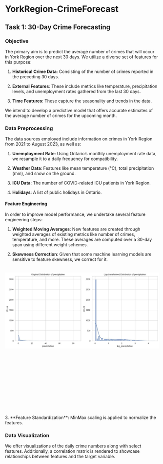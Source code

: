 # YorkRegion-CrimeForecast

## Task 1: 30-Day Crime Forecasting

### Objective

The primary aim is to predict the average number of crimes that will occur in York Region over the next 30 days. We utilize a diverse set of features for this purpose:

1. **Historical Crime Data**: Consisting of the number of crimes reported in the preceding 30 days.
  
2. **External Features**: These include metrics like temperature, precipitation levels, and unemployment rates gathered from the last 30 days.
  
3. **Time Features**: These capture the seasonality and trends in the data.

We intend to develop a predictive model that offers accurate estimates of the average number of crimes for the upcoming month.

### Data Preprocessing

The data sources employed include information on crimes in York Region from 2021 to August 2023, as well as:

1. **Unemployment Rate**: Using Ontario’s monthly unemployment rate data, we resample it to a daily frequency for compatibility.
  
2. **Weather Data**: Features like mean temperature (°C), total precipitation (mm), and snow on the ground.
  
3. **ICU Data**: The number of COVID-related ICU patients in York Region.
  
4. **Holidays**: A list of public holidays in Ontario.

#### Feature Engineering

In order to improve model performance, we undertake several feature engineering steps:

1. **Weighted Moving Averages**: New features are created through weighted averages of existing metrics like number of crimes, temperature, and more. These averages are computed over a 30-day span using different weight schemes.
  
2. **Skewness Correction**: Given that some machine learning models are sensitive to feature skewness, we correct for it.

<div align="center" style="padding-top:20px; padding-bottom:200px;">
<img src="src/img/skewness.jpeg" align='center' width="700">
</div>
<br>
3. **Feature Standardization**: MinMax scaling is applied to normalize the features.

### Data Visualization

We offer visualizations of the daily crime numbers along with select features. Additionally, a correlation matrix is rendered to showcase relationships between features and the target variable.
